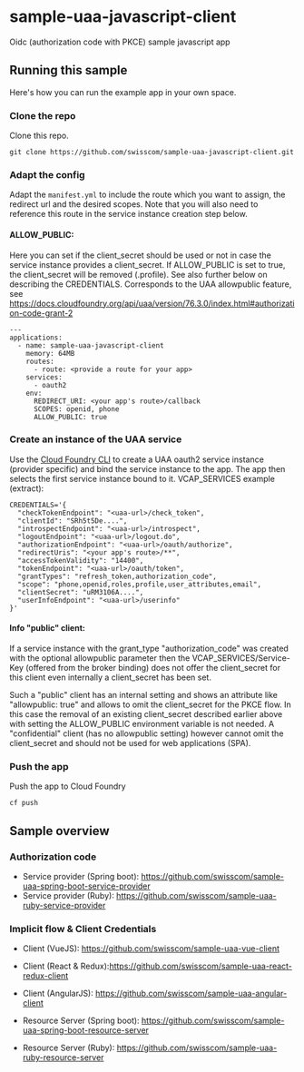 # sample-uaa-javascript-client
Oidc (authorization code with PKCE) sample javascript app 

## Running this sample

Here's how you can run the example app in your own space.

### Clone the repo

Clone this repo.

```
git clone https://github.com/swisscom/sample-uaa-javascript-client.git
```

### Adapt the config

Adapt the `manifest.yml` to include the route which you want to assign, the redirect url and the desired scopes. Note that you will also need to reference this route in the service instance creation step below.

#### ALLOW_PUBLIC:

Here you can set if the client_secret should be used or not in case the service instance provides a client_secret. 
If ALLOW_PUBLIC is set to true, the client_secret will be removed (.profile). See also further below on describing the CREDENTIALS.
Corresponds to the UAA allowpublic feature, see https://docs.cloudfoundry.org/api/uaa/version/76.3.0/index.html#authorization-code-grant-2 


```
---
applications:
  - name: sample-uaa-javascript-client
    memory: 64MB
    routes:
      - route: <provide a route for your app>
    services:
      - oauth2
    env:
      REDIRECT_URI: <your app's route>/callback
      SCOPES: openid, phone
      ALLOW_PUBLIC: true
```

### Create an instance of the UAA service

Use the [Cloud Foundry CLI](https://github.com/cloudfoundry/cli) to create a UAA oauth2 service instance (provider specific) and bind the service instance to the app. The app then selects the first service instance bound to it. VCAP_SERVICES example (extract):

```
CREDENTIALS='{
  "checkTokenEndpoint": "<uaa-url>/check_token",
  "clientId": "SRh5t5De....",
  "introspectEndpoint": "<uaa-url>/introspect",
  "logoutEndpoint": "<uaa-url>/logout.do",
  "authorizationEndpoint": "<uaa-url>/oauth/authorize",
  "redirectUris": "<your app's route>/**",
  "accessTokenValidity": "14400",
  "tokenEndpoint": "<uaa-url>/oauth/token",
  "grantTypes": "refresh_token,authorization_code",
  "scope": "phone,openid,roles,profile,user_attributes,email",
  "clientSecret": "uRM3106A....",
  "userInfoEndpoint": "<uaa-url>/userinfo"
}'
```
#### Info "public" client:

If a service instance with the grant_type "authorization_code" was created with the optional allowpublic parameter then the VCAP_SERVICES/Service-Key (offered from the broker binding) does not offer the client_secret for this client even internally a client_secret has been set.

Such a "public" client has an internal setting and shows an attribute like "allowpublic: true" and allows to omit the client_secret for the PKCE flow.
In this case the removal of an existing client_secret described earlier above with setting the ALLOW_PUBLIC environment variable is not needed.
A "confidential" client (has no allowpublic setting) however cannot omit the client_secret and should not be used for web applications (SPA).   


### Push the app

Push the app to Cloud Foundry

```
cf push
```

## Sample overview

### Authorization code

- Service provider (Spring boot): https://github.com/swisscom/sample-uaa-spring-boot-service-provider
- Service provider (Ruby): https://github.com/swisscom/sample-uaa-ruby-service-provider

### Implicit flow & Client Credentials

- Client (VueJS): https://github.com/swisscom/sample-uaa-vue-client
- Client (React & Redux):https://github.com/swisscom/sample-uaa-react-redux-client
- Client (AngularJS): https://github.com/swisscom/sample-uaa-angular-client

- Resource Server (Spring boot): https://github.com/swisscom/sample-uaa-spring-boot-resource-server
- Resource Server (Ruby): https://github.com/swisscom/sample-uaa-ruby-resource-server
